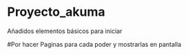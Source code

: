 # Proyecto_akuma

Añadidos elementos básicos para iniciar

#Por hacer
Paginas para cada poder y mostrarlas en pantalla
